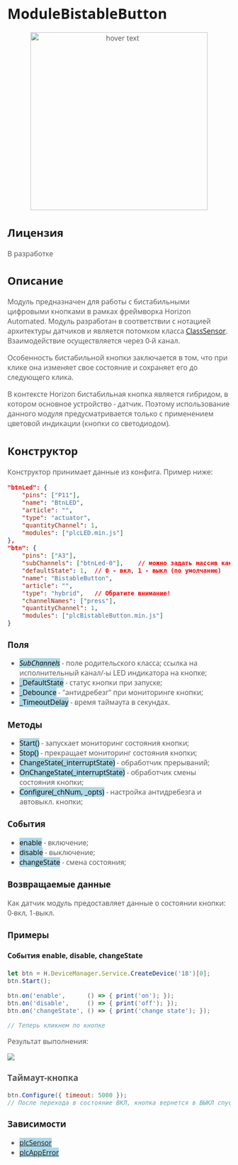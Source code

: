 <div style = "font-family: 'Open Sans', sans-serif; font-size: 16px">

# ModuleBistableButton

<div style = "color: #555">
    <p align="center">
    <img src="logo.png" width="400" title="hover text">
    </p>
</div>

## Лицензия

<div style = "color: #555">
В разработке
</div>

## Описание
<div style = "color: #555">

Модуль предназначен для работы с бистабильными цифровыми кнопками в рамках фреймворка Horizon Automated. Модуль разработан в соответствии с нотацией архитектуры датчиков и является потомком класса [ClassSensor](../../plcSensor/res/README.md). Взаимодействие осуществляется через 0-й канал. 

Особенность бистабильной кнопки заключается в том, что при клике она изменяет свое состояние и сохраняет его до следующего клика. 

В контексте Horizon бистабильная кнопка является гибридом, в котором основное устройство - датчик. Поэтому использование данного модуля предусматривается только с применением цветовой индикации (кнопки со светодиодом).

</div>

## Конструктор
<div style = "color: #555">

Конструктор принимает данные из конфига. Пример ниже:
```json
"btnLed": {
    "pins": ["P11"],
    "name": "BtnLED",
    "article": "",
    "type": "actuator",
    "quantityChannel": 1,
    "modules": ["plcLED.min.js"]
},
"btn": {
    "pins": ["A3"],
    "subChannels": ["btnLed-0"],    // можно задать массив каналов
    "defaultState": 1,  // 0 - вкл, 1 - выкл (по умолчанию)
    "name": "BistableButton",
    "article": "",
    "type": "hybrid",   // Обратите внимание!
    "channelNames": ["press"],
    "quantityChannel": 1,
    "modules": ["plcBistableButton.min.js"]
}
```
</div>

### Поля
<div style = "color: #555">

- <mark style="background-color: lightblue">_SubChannels_</mark> - поле родительского класса; ссылка на исполнительный канал/-ы LED индикатора на кнопке;
- <mark style="background-color: lightblue">_DefaultState</mark> - статус кнопки при запуске;
- <mark style="background-color: lightblue">_Debounce</mark> - "антидребезг" при мониторинге кнопки;
- <mark style="background-color: lightblue">_TimeoutDelay</mark> - время таймаута в секундах.

</div>

### Методы
<div style = "color: #555">

- <mark style="background-color: lightblue">Start()</mark> - запускает мониторинг состояния кнопки;
- <mark style="background-color: lightblue">Stop()</mark> - прекращает мониторинг состояния кнопки;
- <mark style="background-color: lightblue">ChangeState(_interruptState)</mark> - обработчик прерываний;
- <mark style="background-color: lightblue">OnChangeState(_interruptState)</mark> - обработчик смены состояния кнопки;
- <mark style="background-color: lightblue">Configure(_chNum, _opts)</mark> - настройка антидребезга и автовыкл. кнопки;
</div>

### События
<div style = "color: #555">

- <mark style="background-color: lightblue">enable</mark> - включение;
- <mark style="background-color: lightblue">disable</mark> - выключение;
- <mark style="background-color: lightblue">changeState</mark> - смена состояния;
</div>

### Возвращаемые данные
<div style = "color: #555">
Как датчик модуль предоставляет данные о состоянии кнопки: 0-вкл, 1-выкл.
</div>

### Примеры
#### События enable, disable, changeState
<div style = "color: #555">

```js
let btn = H.DeviceManager.Service.CreateDevice('18')[0];
btn.Start();

btn.on('enable',      () => { print('on'); });
btn.on('disable',     () => { print('off'); });
btn.on('changeState', () => { print('change state'); });

// Теперь кликнем по кнопке
```

Результат выполнения:
<div align='left'>
    <img src='./example-3.png'>
</div>

### Таймаут-кнопка
```js
btn.Configure({ timeout: 5000 }); 
// После перехода в состояние ВКЛ, кнопка вернется в ВЫКЛ спустя 5 сек.
```

</div>

### Зависимости
<div style = "color: #555">

- <mark style="background-color: lightblue">[plcSensor](../../plcSensor/res/README.md)</mark>
- <mark style="background-color: lightblue">[plcAppError](../../plcAppError/res/README.md)</mark>
</div>

</div>
